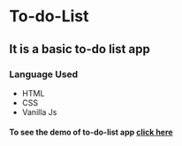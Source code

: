 # To-do-List

## It is a basic to-do list app

### Language Used
- HTML
- CSS
- Vanilla Js

#### To see the demo of to-do-list app [click here]()

